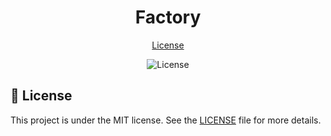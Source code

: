 

<h1 align="center">Factory</h1>

<p align="center">
  <a href="#memo-license">License</a>
</p>

<p align="center">
  <img alt="License" src="https://img.shields.io/static/v1?label=license&message=MIT&color=b40f20&labelColor=000000">
</p>


## :memo: License

This project is under the MIT license. See the [LICENSE](LICENSE.md) file for more details.